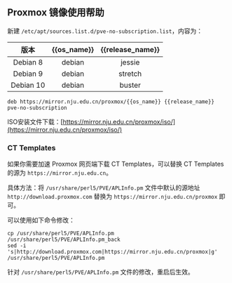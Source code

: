 ## Proxmox 镜像使用帮助

新建 `/etc/apt/sources.list.d/pve-no-subscription.list`，内容为：

|  版本 | {{os_name}} | {{release_name}} |  
| :----: | :----: | :----: | 
| Debian 8   | debian |  jessie         | 
| Debian 9   | debian |  stretch        |
| Debian 10  | debian |  buster         |

```
deb https://mirror.nju.edu.cn/proxmox/{{os_name}} {{release_name}} pve-no-subscription
```

ISO安装文件下载：[https://mirror.nju.edu.cn/proxmox/iso/](https://mirror.nju.edu.cn/proxmox/iso/)

### CT Templates

如果你需要加速 Proxmox 网页端下载 CT Templates，可以替换 CT Templates 的源为 `https://mirror.nju.edu.cn`。

具体方法：将 `/usr/share/perl5/PVE/APLInfo.pm` 文件中默认的源地址 `http://download.proxmox.com`
替换为 `https://mirror.nju.edu.cn/proxmox` 即可。

可以使用如下命令修改：

```
cp /usr/share/perl5/PVE/APLInfo.pm /usr/share/perl5/PVE/APLInfo.pm_back
sed -i 's|http://download.proxmox.com|https://mirror.nju.edu.cn/proxmox|g' /usr/share/perl5/PVE/APLInfo.pm
```

针对 `/usr/share/perl5/PVE/APLInfo.pm` 文件的修改，重启后生效。

